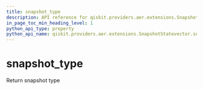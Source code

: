 ```yaml
---
title: snapshot_type
description: API reference for qiskit.providers.aer.extensions.SnapshotStatevector.snapshot_type
in_page_toc_min_heading_level: 1
python_api_type: property
python_api_name: qiskit.providers.aer.extensions.SnapshotStatevector.snapshot_type
---
```


# snapshot\_type

Return snapshot type

